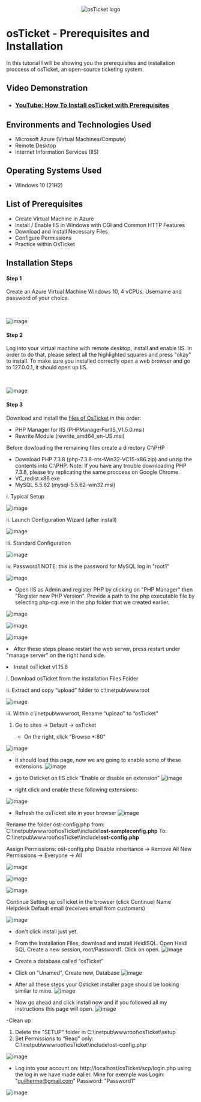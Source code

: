 <p align="center">
<img src="https://i.imgur.com/Clzj7Xs.png" alt="osTicket logo"/>
</p>

<h1>osTicket - Prerequisites and Installation</h1>
In this tutorial I will be showing you the prerequisites and installation proccess of osTicket, an open-source ticketing system.<br />


<h2>Video Demonstration</h2>

- ### [YouTube: How To Install osTicket with Prerequisites](https://www.youtube.com)

<h2>Environments and Technologies Used</h2>

- Microsoft Azure (Virtual Machines/Compute)
- Remote Desktop
- Internet Information Services (IIS)

<h2>Operating Systems Used </h2>

- Windows 10</b> (21H2)

<h2>List of Prerequisites</h2>

- Create Virtual Machine in Azure
- Install / Enable IIS in Windows with CGI and Common HTTP Features
- Download and Install Necessary Files
- Configure Permissions
- Practice within OsTicket

<h2>Installation Steps</h2>
<h4>Step 1</h4>
<p>Create an Azure Virtual Machine Windows 10, 4 vCPUs. Username and password of your choice.
</p>
<br />

![image](https://github.com/cardosoguisilva/osticket-prereqs/assets/157248613/95dccdcf-c4be-47f9-aec2-267e28a66071)

<h4>Step 2</h4>
<p>Log into your virtual machine with remote desktop, install and enable IIS. In order to do that, please select all the highlighted squares and press "okay" to install. To make sure you installed correctly open a web browser and go to 127.0.0.1, it should open up IIS.
</p>
<br />

![image](https://github.com/cardosoguisilva/osticket-prereqs/assets/157248613/049cab92-0ae8-4c8c-b464-3be2bade7ef5)


<h4>Step 3</h4>
<p>Download and install the <a href="https://drive.google.com/drive/u/1/folders/1APMfNyfNzcxZC6EzdaNfdZsUwxWYChf6">files of OsTicket</a> in this order:
</p>

- PHP Manager for IIS (PHPManagerForIIS_V1.5.0.msi)
- Rewrite Module (rewrite_amd64_en-US.msi)
  
<p> Before dowloading the remaining files create a directory C:\PHP </p>

- Download PHP 7.3.8 (php-7.3.8-nts-Win32-VC15-x86.zip) and unzip the contents into C:\PHP. Note: If you have any trouble downloading PHP 7.3.8, please try replicating the same proccess on Google Chrome.
- VC_redist.x86.exe
- MySQL 5.5.62 (mysql-5.5.62-win32.msi)
 <p>  i. Typical Setup </p>
 <p>
   
   ![image](https://github.com/cardosoguisilva/osticket-prereqs/assets/157248613/abe6e6d1-bd25-44a1-bfed-4969be4f8729)</p>

  ii. Launch Configuration Wizard (after install)
<p>
 
 ![image](https://github.com/cardosoguisilva/osticket-prereqs/assets/157248613/a6bc73c2-2ef9-4f8b-8dd7-acbf350bd060)
</p>

 
  iii. Standard Configuration
<p>
 
 ![image](https://github.com/cardosoguisilva/osticket-prereqs/assets/157248613/e50fdc9c-b923-480d-acf1-dcbf39868747)
</p>

  iv. Password1 NOTE: this is the password for MySQL log in "root1"
<p>
 
![image](https://github.com/cardosoguisilva/osticket-prereqs/assets/157248613/eeee7485-f263-46de-b0e9-9cac105fbf87)
</p>

- Open IIS as Admin and register PHP by clicking on "PHP Manager" then "Register new PHP Version". Provide a path to the php executable file by selecting php-cgi.exe in the php folder that we created earlier. </p>

![image](https://github.com/cardosoguisilva/osticket-prereqs/assets/157248613/0aeffeb9-f9fd-4422-be27-d7272385fc12)

![image](https://github.com/cardosoguisilva/osticket-prereqs/assets/157248613/0bf32214-250a-4704-847d-d05455f4f394)

![image](https://github.com/cardosoguisilva/osticket-prereqs/assets/157248613/4f2254bf-17ec-4c7d-b711-aac6ead8606f)


<p>
  <li>After these steps please restart the web server, press restart under "manage server" on the right hand side.</li>  </p>
 
<li> Install osTicket v1.15.8</li>
<p> </p>
<p>
i. Download osTicket from the Installation Files Folder
  </p>
<p>
ii. Extract and copy “upload” folder to c:\inetpub\wwwroot  </p>

 ![image](https://github.com/cardosoguisilva/osticket-prereqs/assets/157248613/be3ef338-14b7-485b-9e23-3ce39b24edf6)
  
    
<p>
iii. Within c:\inetpub\wwwroot, Rename “upload” to “osTicket”
</p>

<ol>
  <li>Go to sites -> Default -> osTicket</li>
<ul>
<li>On the right, click “Browse *:80”</li>
</ul>
</ol>

![image](https://github.com/cardosoguisilva/osticket-prereqs/assets/157248613/b3dbc1eb-3e46-4843-a34d-36ed8d9a8b8d)

- it should load this page, now we are going to enable some of these extensions.
![image](https://github.com/cardosoguisilva/osticket-prereqs/assets/157248613/b8f5f4aa-a391-4569-bc6b-0c35963b4583)

- go to Osticket on IIS click “Enable or disable an extension”
![image](https://github.com/cardosoguisilva/osticket-prereqs/assets/157248613/442733ea-411e-497d-a4ec-1f8099884b03)

- right click and enable these following extensions:

![image](https://github.com/cardosoguisilva/osticket-prereqs/assets/157248613/f33f12e2-bdb2-4925-b816-7dddef2fefdf)

- Refresh the osTicket site in your browser
![image](https://github.com/cardosoguisilva/osticket-prereqs/assets/157248613/88c82eb0-3103-4957-b088-ba3535a70097)

<p> Rename the folder ost-config.php from: C:\inetpub\wwwroot\osTicket\include\<b>ost-sampleconfig.php</b> To: C:\inetpub\wwwroot\osTicket\include\<b>ost-config.php</b>
<b></b>
 </p>

Assign Permissions: ost-config.php
Disable inheritance -> Remove All
New Permissions -> Everyone -> All

![image](https://github.com/cardosoguisilva/osticket-prereqs/assets/157248613/fc73daec-3207-4ee6-8243-19d3ede3894b)

![image](https://github.com/cardosoguisilva/osticket-prereqs/assets/157248613/1efa2622-1c78-4034-a2cc-e57a4b3d6c78)

![image](https://github.com/cardosoguisilva/osticket-prereqs/assets/157248613/0d61688b-fcd0-4643-bb57-189d87ba8c5e)

Continue Setting up osTicket in the browser (click Continue)
Name Helpdesk
Default email (receives email from customers)

 ![image](https://github.com/cardosoguisilva/osticket-prereqs/assets/157248613/adfba529-bdf0-4e0f-888a-d57f4157fdbd)

- don't click install just yet.

- From the Installation Files, download and install HeidiSQL.
Open Heidi SQL
Create a new session, root/Password1. Click on open.
![image](https://github.com/cardosoguisilva/osticket-prereqs/assets/157248613/55fe518a-e473-4849-a2c0-b6783273310a)


- Create a database called “osTicket”
- Click on "Unamed", Create new, Database
![image](https://github.com/cardosoguisilva/osticket-prereqs/assets/157248613/56f6172d-ac90-44e7-b046-84d15e2a5d8a)
  
- After all these steps your Osticket installer page should be looking similar to mine.
![image](https://github.com/cardosoguisilva/osticket-prereqs/assets/157248613/c035d098-e7fb-4366-aaa0-324b9338b175)

- Now go ahead and click install now and if you followed all my instructions this page will open.
![image](https://github.com/cardosoguisilva/osticket-prereqs/assets/157248613/f9ad1af7-75e6-4778-8e77-7cd48fa8dfb0)

-Clean up
1) Delete the "SETUP" folder in C:\inetpub\wwwroot\osTicket\setup 
2) Set Permissions to “Read” only: C:\inetpub\wwwroot\osTicket\include\ost-config.php

![image](https://github.com/cardosoguisilva/osticket-prereqs/assets/157248613/01973ec7-8029-41ff-a945-5e98131c04cf)


-  Log into your account on: http://localhost/osTicket/scp/login.php using the log in we have made ealier. Mine for exemple was Login: "guilherme@gmail.com" Password: "Password1"

![image](https://github.com/cardosoguisilva/osticket-prereqs/assets/157248613/a18784e2-a448-4d79-a639-2593bc6221eb)


<br />

